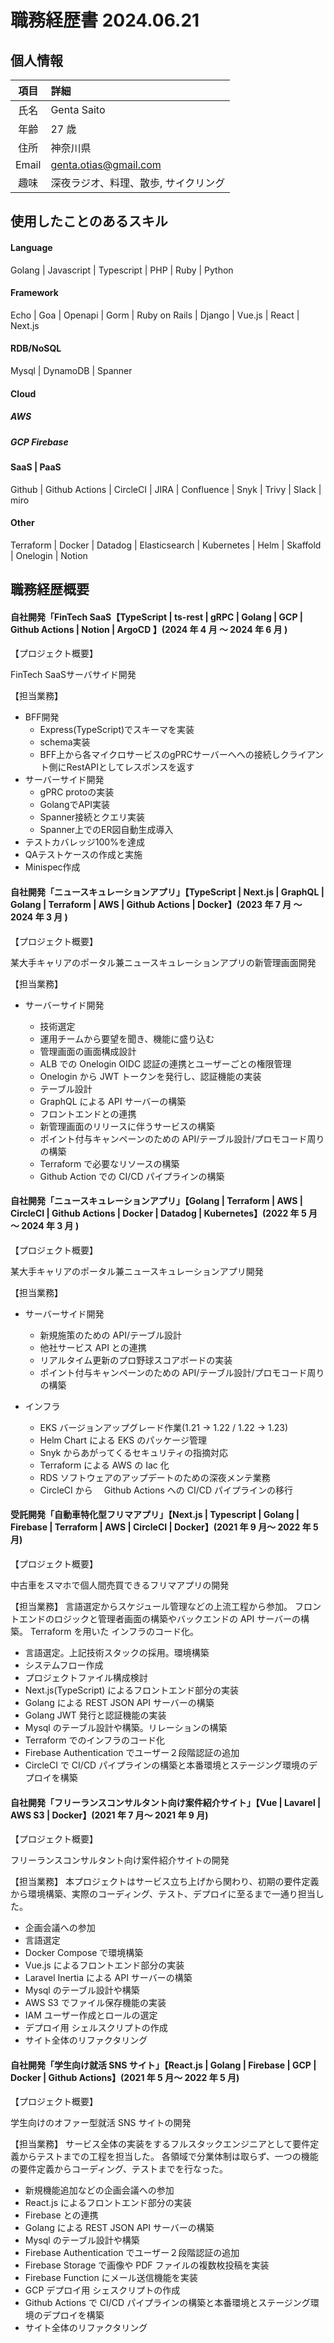 # 職務経歴書 2024.06.21

## 個人情報

| 項目  | 詳細                                 |
| :---: | :----------------------------------- |
| 氏名  | Genta Saito                          |
| 年齢  | 27 歳                                |
| 住所  | 神奈川県                             |
| Email | genta.otias@gmail.com                |
| 趣味  | 深夜ラジオ、料理、散歩, サイクリング |

## 使用したことのあるスキル

#### Language

Golang | Javascript | Typescript | PHP | Ruby | Python

#### Framework

Echo | Goa | Openapi | Gorm | Ruby on Rails | Django | Vue.js | React | Next.js

#### RDB/NoSQL

Mysql | DynamoDB | Spanner

#### Cloud

##### AWS

##### GCP Firebase

#### SaaS | PaaS

Github | Github Actions | CircleCI | JIRA | Confluence | Snyk | Trivy | Slack | miro

#### Other

Terraform | Docker | Datadog | Elasticsearch | Kubernetes | Helm | Skaffold | Onelogin | Notion

## 職務経歴概要

#### 自社開発「FinTech SaaS【TypeScript | ts-rest | gRPC | Golang | GCP | Github Actions | Notion | ArgoCD 】(2024 年 4 月 〜 2024 年 6 月 )

【プロジェクト概要】

FinTech SaaSサーバサイド開発

【担当業務】

  - BFF開発
    - Express(TypeScript)でスキーマを実装
    - schema実装
    - BFF上から各マイクロサービスのgPRCサーバーへへの接続しクライアント側にRestAPIとしてレスポンスを返す
  - サーバーサイド開発
    - gPRC protoの実装
    - GolangでAPI実装
    - Spanner接続とクエリ実装
    - Spanner上でのER図自動生成導入
  - テストカバレッジ100%を達成
  - QAテストケースの作成と実施
  - Minispec作成

#### 自社開発「ニュースキュレーションアプリ」【TypeScript | Next.js | GraphQL | Golang | Terraform | AWS | Github Actions | Docker】(2023 年 7 月 〜 2024 年 3 月 )

【プロジェクト概要】

某大手キャリアのポータル兼ニュースキュレーションアプリの新管理画面開発

【担当業務】

- サーバーサイド開発

  - 技術選定
  - 運用チームから要望を聞き、機能に盛り込む
  - 管理画面の画面構成設計
  - ALB での Onelogin OIDC 認証の連携とユーザーごとの権限管理
  - Onelogin から JWT トークンを発行し、認証機能の実装
  - テーブル設計
  - GraphQL による API サーバーの構築
  - フロントエンドとの連携
  - 新管理画面のリリースに伴うサービスの構築
  - ポイント付与キャンペーンのための API/テーブル設計/プロモコード周りの構築
  - Terraform で必要なリソースの構築
  - Github Action での CI/CD パイプラインの構築

#### 自社開発「ニュースキュレーションアプリ」【Golang | Terraform | AWS | CircleCI | Github Actions | Docker | Datadog | Kubernetes】(2022 年 5 月 〜 2024 年 3 月 )

【プロジェクト概要】

某大手キャリアのポータル兼ニュースキュレーションアプリ開発

【担当業務】

- サーバーサイド開発

  - 新規施策のための API/テーブル設計
  - 他社サービス API との連携
  - リアルタイム更新のプロ野球スコアボードの実装
  - ポイント付与キャンペーンのための API/テーブル設計/プロモコード周りの構築

- インフラ
  - EKS バージョンアップグレード作業(1.21 → 1.22 / 1.22 → 1.23)
  - Helm Chart による EKS のパッケージ管理
  - Snyk からあがってくるセキュリティの指摘対応
  - Terraform による AWS の Iac 化
  - RDS ソフトウェアのアップデートのための深夜メンテ業務
  - CircleCI から　 Github Actions への CI/CD パイプラインの移行

#### 受託開発「自動車特化型フリマアプリ」【Next.js | Typescript | Golang | Firebase | Terraform | AWS | CircleCI | Docker】(2021 年 9 月〜 2022 年 5 月)

【プロジェクト概要】

中古車をスマホで個人間売買できるフリマアプリの開発

【担当業務】
言語選定からスケジュール管理などの上流工程から参加。
フロントエンドのロジックと管理者画面の構築やバックエンドの API サーバーの構築。
Terraform を用いた インフラのコード化。

- 言語選定。上記技術スタックの採用。環境構築
- システムフロー作成
- プロジェクトファイル構成検討
- Next.js(TypeScript) によるフロントエンド部分の実装
- Golang による REST JSON API サーバーの構築
- Golang JWT 発行と認証機能の実装
- Mysql のテーブル設計や構築。リレーションの構築
- Terraform でのインフラのコード化
- Firebase Authentication でユーザー２段階認証の追加
- CircleCI で CI/CD パイプラインの構築と本番環境とステージング環境のデプロイを構築

#### 自社開発「フリーランスコンサルタント向け案件紹介サイト」【Vue | Lavarel | AWS S3 | Docker】(2021 年 7 月〜 2021 年 9 月)

【プロジェクト概要】

フリーランスコンサルタント向け案件紹介サイトの開発

【担当業務】
本プロジェクトはサービス立ち上げから関わり、初期の要件定義から環境構築、実際のコーディング、テスト、デプロイに至るまで一通り担当した。

- 企画会議への参加
- 言語選定
- Docker Compose で環境構築
- Vue.js によるフロントエンド部分の実装
- Laravel Inertia による API サーバーの構築
- Mysql のテーブル設計や構築
- AWS S3 でファイル保存機能の実装
- IAM ユーザー作成とロールの選定
- デプロイ用 シェルスクリプトの作成
- サイト全体のリファクタリング

#### 自社開発「学生向け就活 SNS サイト」【React.js | Golang | Firebase | GCP | Docker | Github Actions】(2021 年 5 月〜 2022 年 5 月)

【プロジェクト概要】

学生向けのオファー型就活 SNS サイトの開発

【担当業務】
サービス全体の実装をするフルスタックエンジニアとして要件定義からテストまでの工程を担当した。
各領域で分業体制は取らず、一つの機能の要件定義からコーディング、テストまでを行なった。

- 新規機能追加などの企画会議への参加
- React.js によるフロントエンド部分の実装
- Firebase との連携
- Golang による REST JSON API サーバーの構築
- Mysql のテーブル設計や構築
- Firebase Authentication でユーザー２段階認証の追加
- Firebase Storage で画像や PDF ファイルの複数枚投稿を実装
- Firebase Function にメール送信機能を実装
- GCP デプロイ用 シェスクリプトの作成
- Github Actions で CI/CD パイプラインの構築と本番環境とステージング環境のデプロイを構築
- サイト全体のリファクタリング
